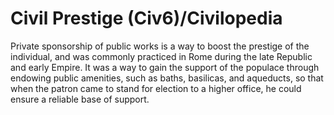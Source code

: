 # Civil Prestige (Civ6)/Civilopedia

Private sponsorship of public works is a way to boost the prestige of the individual, and was commonly practiced in Rome during the late Republic and early Empire. It was a way to gain the support of the populace through endowing public amenities, such as baths, basilicas, and aqueducts, so that when the patron came to stand for election to a higher office, he could ensure a reliable base of support.